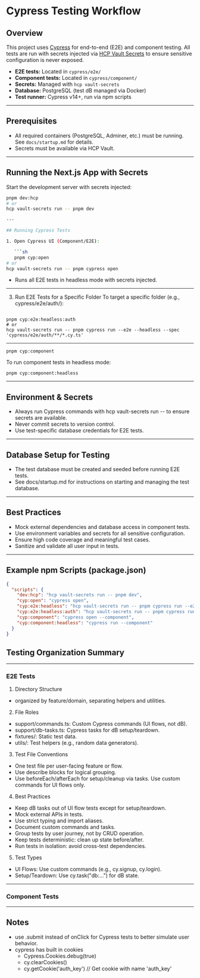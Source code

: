 # Cypress Testing Workflow

## Overview

This project uses [Cypress](https://www.cypress.io/) for end-to-end (E2E) and component testing. All tests are run with
secrets injected via [HCP Vault Secrets](https://developer.hashicorp.com/vault/docs/secrets) to ensure sensitive
configuration is never exposed.

- **E2E tests:** Located in `cypress/e2e/`
- **Component tests:** Located in `cypress/component/`
- **Secrets:** Managed with `hcp vault-secrets`
- **Database:** PostgreSQL (test dB managed via Docker)
- **Test runner:** Cypress v14+, run via npm scripts

---

## Prerequisites

- All required containers (PostgreSQL, Adminer, etc.) must be running. See `docs/startup.md` for details.
- Secrets must be available via HCP Vault.

---

## Running the Next.js App with Secrets

Start the development server with secrets injected:

````sh
pnpm dev:hcp
# or
hcp vault-secrets run -- pnpm dev

---

## Running Cypress Tests

1. Open Cypress UI (Component/E2E):

   ```sh
   pnpm cyp:open
# or
hcp vault-secrets run -- pnpm cypress open
````

- Runs all E2E tests in headless mode with secrets injected.

---

3. Run E2E Tests for a Specific Folder
   To target a specific folder (e.g., cypress/e2e/auth/):

```shell

pnpm cyp:e2e:headless:auth
# or
hcp vault-secrets run -- pnpm cypress run --e2e --headless --spec 'cypress/e2e/auth/**/*.cy.ts'
```

---

```shell
pnpm cyp:component
```

To run component tests in headless mode:

```shell
pnpm cyp:component:headless
```

---

## Environment & Secrets

- Always run Cypress commands with hcp vault-secrets run -- to ensure secrets are available.
- Never commit secrets to version control.
- Use test-specific database credentials for E2E tests.

---

## Database Setup for Testing

- The test database must be created and seeded before running E2E tests.
- See docs/startup.md for instructions on starting and managing the test database.

---

## Best Practices

- Mock external dependencies and database access in component tests.
- Use environment variables and secrets for all sensitive configuration.
- Ensure high code coverage and meaningful test cases.
- Sanitize and validate all user input in tests.

---

## Example npm Scripts (package.json)

```json
{
  "scripts": {
    "dev:hcp": "hcp vault-secrets run -- pnpm dev",
    "cyp:open": "cypress open",
    "cyp:e2e:headless": "hcp vault-secrets run -- pnpm cypress run --e2e",
    "cyp:e2e:headless:auth": "hcp vault-secrets run -- pnpm cypress run --e2e --headless --spec 'cypress/e2e/auth/**/*.cy.ts'",
    "cyp:component": "cypress open --component",
    "cyp:component:headless": "cypress run --component"
  }
}
```

## Testing Organization Summary

---

### E2E Tests

1. Directory Structure

- organized by feature/domain, separating helpers and utilities.

2. File Roles

- support/commands.ts: Custom Cypress commands (UI flows, not dB).
- support/db-tasks.ts: Cypress tasks for dB setup/teardown.
- fixtures/: Static test data.
- utils/: Test helpers (e.g., random data generators).

3. Test File Conventions

- One test file per user-facing feature or flow.
- Use describe blocks for logical grouping.
- Use beforeEach/afterEach for setup/cleanup via tasks.
  Use custom commands for UI flows only.

4. Best Practices

- Keep dB tasks out of UI flow tests except for setup/teardown.
- Mock external APIs in tests.
- Use strict typing and import aliases.
- Document custom commands and tasks.
- Group tests by user journey, not by CRUD operation.
- Keep tests deterministic: clean up state before/after.
- Run tests in isolation: avoid cross-test dependencies.

5. Test Types

- UI Flows: Use custom commands (e.g., cy.signup, cy.login).
- Setup/Teardown: Use cy.task("db:...") for dB state.

---

### Component Tests

---

## Notes

- use .submit instead of onClick for Cypress tests to better simulate user behavior.
- cypress has built in cookies
  - Cypress.Cookies.debug(true)
  - cy.clearCookies()
  - cy.getCookie('auth_key') // Get cookie with name 'auth_key'
